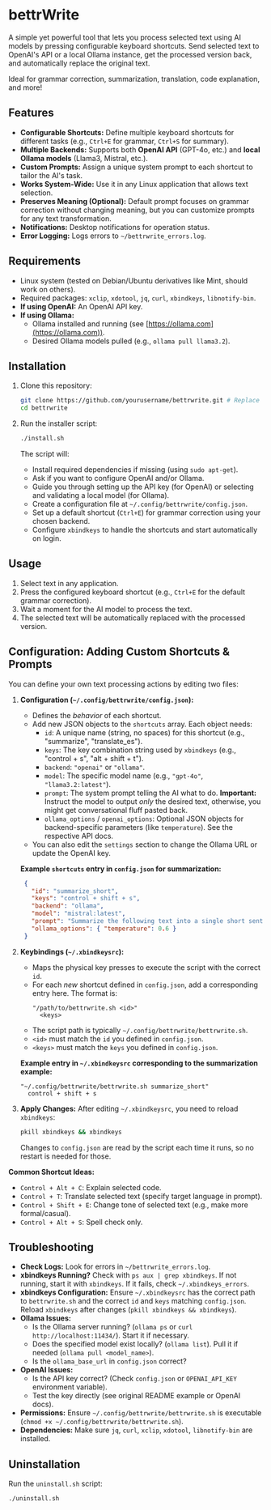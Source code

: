 # bettrWrite

A simple yet powerful tool that lets you process selected text using AI models by pressing configurable keyboard shortcuts. Send selected text to OpenAI's API or a local Ollama instance, get the processed version back, and automatically replace the original text.

Ideal for grammar correction, summarization, translation, code explanation, and more!

## Features

-   **Configurable Shortcuts:** Define multiple keyboard shortcuts for different tasks (e.g., `Ctrl+E` for grammar, `Ctrl+S` for summary).
-   **Multiple Backends:** Supports both **OpenAI API** (GPT-4o, etc.) and **local Ollama models** (Llama3, Mistral, etc.).
-   **Custom Prompts:** Assign a unique system prompt to each shortcut to tailor the AI's task.
-   **Works System-Wide:** Use it in any Linux application that allows text selection.
-   **Preserves Meaning (Optional):** Default prompt focuses on grammar correction without changing meaning, but you can customize prompts for any text transformation.
-   **Notifications:** Desktop notifications for operation status.
-   **Error Logging:** Logs errors to `~/bettrwrite_errors.log`.

## Requirements

-   Linux system (tested on Debian/Ubuntu derivatives like Mint, should work on others).
-   Required packages: `xclip`, `xdotool`, `jq`, `curl`, `xbindkeys`, `libnotify-bin`.
-   **If using OpenAI:** An OpenAI API key.
-   **If using Ollama:**
    -   Ollama installed and running (see [https://ollama.com](https://ollama.com)).
    -   Desired Ollama models pulled (e.g., `ollama pull llama3.2`).

## Installation

1.  Clone this repository:
    ```bash
    git clone https://github.com/yourusername/bettrwrite.git # Replace with actual repo URL
    cd bettrwrite
    ```

2.  Run the installer script:
    ```bash
    ./install.sh
    ```
    The script will:
    -   Install required dependencies if missing (using `sudo apt-get`).
    -   Ask if you want to configure OpenAI and/or Ollama.
    -   Guide you through setting up the API key (for OpenAI) or selecting and validating a local model (for Ollama).
    -   Create a configuration file at `~/.config/bettrwrite/config.json`.
    -   Set up a default shortcut (`Ctrl+E`) for grammar correction using your chosen backend.
    -   Configure `xbindkeys` to handle the shortcuts and start automatically on login.

## Usage

1.  Select text in any application.
2.  Press the configured keyboard shortcut (e.g., `Ctrl+E` for the default grammar correction).
3.  Wait a moment for the AI model to process the text.
4.  The selected text will be automatically replaced with the processed version.

## Configuration: Adding Custom Shortcuts & Prompts

You can define your own text processing actions by editing two files:

1.  **Configuration (`~/.config/bettrwrite/config.json`):**
    -   Defines the *behavior* of each shortcut.
    -   Add new JSON objects to the `shortcuts` array. Each object needs:
        -   `id`: A unique name (string, no spaces) for this shortcut (e.g., "summarize", "translate_es").
        -   `keys`: The key combination string used by `xbindkeys` (e.g., "control + s", "alt + shift + t").
        -   `backend`: `"openai"` or `"ollama"`.
        -   `model`: The specific model name (e.g., `"gpt-4o"`, `"llama3.2:latest"`).
        -   `prompt`: The system prompt telling the AI what to do. **Important:** Instruct the model to output *only* the desired text, otherwise, you might get conversational fluff pasted back.
        -   `ollama_options` / `openai_options`: Optional JSON objects for backend-specific parameters (like `temperature`). See the respective API docs.
    -   You can also edit the `settings` section to change the Ollama URL or update the OpenAI key.

    **Example `shortcuts` entry in `config.json` for summarization:**
    ```json
     {
       "id": "summarize_short",
       "keys": "control + shift + s",
       "backend": "ollama",
       "model": "mistral:latest",
       "prompt": "Summarize the following text into a single short sentence. Output ONLY the summary sentence.",
       "ollama_options": { "temperature": 0.6 }
     }
    ```

2.  **Keybindings (`~/.xbindkeysrc`):**
    -   Maps the physical key presses to execute the script with the correct `id`.
    -   For each *new* shortcut defined in `config.json`, add a corresponding entry here. The format is:
        ```
        "/path/to/bettrwrite.sh <id>"
          <keys>
        ```
    -   The script path is typically `~/.config/bettrwrite/bettrwrite.sh`.
    -   `<id>` must match the `id` you defined in `config.json`.
    -   `<keys>` must match the `keys` you defined in `config.json`.

    **Example entry in `~/.xbindkeysrc` corresponding to the summarization example:**
    ```
    "~/.config/bettrwrite/bettrwrite.sh summarize_short"
      control + shift + s
    ```

3.  **Apply Changes:** After editing `~/.xbindkeysrc`, you need to reload `xbindkeys`:
    ```bash
    pkill xbindkeys && xbindkeys
    ```
    Changes to `config.json` are read by the script each time it runs, so no restart is needed for those.

**Common Shortcut Ideas:**

-   `Control + Alt + C`: Explain selected code.
-   `Control + T`: Translate selected text (specify target language in prompt).
-   `Control + Shift + E`: Change tone of selected text (e.g., make more formal/casual).
-   `Control + Alt + S`: Spell check only.

## Troubleshooting

-   **Check Logs:** Look for errors in `~/bettrwrite_errors.log`.
-   **xbindkeys Running?** Check with `ps aux | grep xbindkeys`. If not running, start it with `xbindkeys`. If it fails, check `~/.xbindkeys_errors`.
-   **xbindkeys Configuration:** Ensure `~/.xbindkeysrc` has the correct path to `bettrwrite.sh` and the correct `id` and `keys` matching `config.json`. Reload `xbindkeys` after changes (`pkill xbindkeys && xbindkeys`).
-   **Ollama Issues:**
    -   Is the Ollama server running? (`ollama ps` or `curl http://localhost:11434/`). Start it if necessary.
    -   Does the specified model exist locally? (`ollama list`). Pull it if needed (`ollama pull <model_name>`).
    -   Is the `ollama_base_url` in `config.json` correct?
-   **OpenAI Issues:**
    -   Is the API key correct? (Check `config.json` or `OPENAI_API_KEY` environment variable).
    -   Test the key directly (see original README example or OpenAI docs).
-   **Permissions:** Ensure `~/.config/bettrwrite/bettrwrite.sh` is executable (`chmod +x ~/.config/bettrwrite/bettrwrite.sh`).
-   **Dependencies:** Make sure `jq`, `curl`, `xclip`, `xdotool`, `libnotify-bin` are installed.

## Uninstallation

Run the `uninstall.sh` script:
```bash
./uninstall.sh
